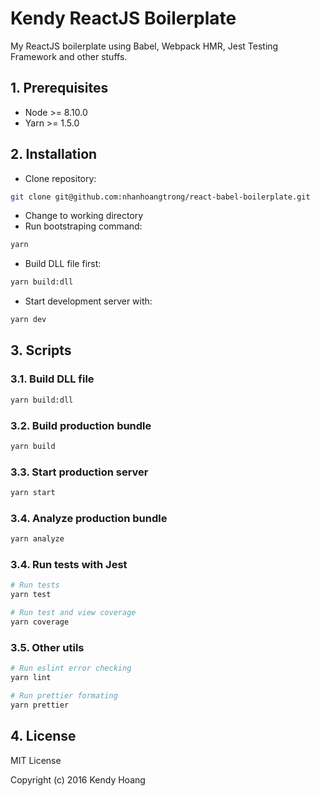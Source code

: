 # Kendy ReactJS Boilerplate

My ReactJS boilerplate using Babel, Webpack HMR, Jest Testing Framework and other stuffs.

## 1. Prerequisites

*   Node >= 8.10.0
*   Yarn >= 1.5.0

## 2. Installation

*   Clone repository:

```sh
git clone git@github.com:nhanhoangtrong/react-babel-boilerplate.git
```

*   Change to working directory
*   Run bootstraping command:

```sh
yarn
```

*   Build DLL file first:

```sh
yarn build:dll
```

*   Start development server with:

```sh
yarn dev
```

## 3. Scripts

### 3.1. Build DLL file

```sh
yarn build:dll
```

### 3.2. Build production bundle

```sh
yarn build
```

### 3.3. Start production server

```sh
yarn start
```

### 3.4. Analyze production bundle

```sh
yarn analyze
```

### 3.4. Run tests with Jest

```sh
# Run tests
yarn test

# Run test and view coverage
yarn coverage
```

### 3.5. Other utils

```sh
# Run eslint error checking
yarn lint

# Run prettier formating
yarn prettier
```

## 4. License

MIT License

Copyright (c) 2016 Kendy Hoang

